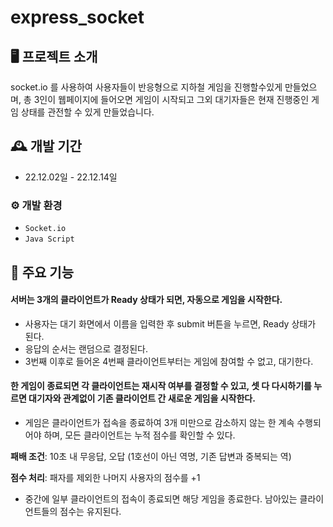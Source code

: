 # express_socket
## 🖥️ 프로젝트 소개
socket.io 를 사용하여 사용자들이 반응형으로 지하철 게임을 진행할수있게 만들었으며, 총 3인이 웹페이지에 들어오면 게임이 시작되고 그외 대기자들은 현재 진행중인 게임 상태를 관전할 수 있게 만들었습니다.

## 🕰️ 개발 기간
* 22.12.02일 - 22.12.14일

### ⚙️ 개발 환경
- `Socket.io`
- `Java Script`

## 📌 주요 기능
#### 서버는 3개의 클라이언트가 Ready 상태가 되면, 자동으로 게임을 시작한다.
- 사용자는 대기 화면에서 이름을 입력한 후 submit 버튼을 누르면, Ready 상태가 된다.
- 응답의 순서는 랜덤으로 결정된다.
- 3번째 이후로 들어온 4번째 클라이언트부터는 게임에 참여할 수 없고, 대기한다.
#### 한 게임이 종료되면 각 클라이언트는 재시작 여부를 결정할 수 있고, 셋 다 다시하기를 누르면 대기자와 관계없이 기존 클라이언트 간 새로운 게임을 시작한다.
- 게임은 클라이언트가 접속을 종료하여 3개 미만으로 감소하지 않는 한 계속 수행되어야 하며, 모든
클라이언트는 누적 점수를 확인할 수 있다.

**패배 조건**: 10초 내 무응답, 오답 (1호선이 아닌 역명, 기존 답변과 중복되는 역)


**점수 처리**: 패자를 제외한 나머지 사용자의 점수를 +1


- 중간에 일부 클라이언트의 접속이 종료되면 해당 게임을 종료한다. 남아있는 클라이언트들의 점수는
유지된다.
